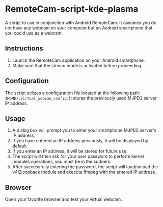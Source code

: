 # RemoteCam-script-kde-plasma
A script to use in conjunction with Android RemoteCam.
It assumes you do not have any webcam on your computer but an Android smartphone that you could use as a webcam.

## Instructions

1. Launch the RemoteCam application on your Android smartphone.
2. Make sure that the stream mode is activated before proceeding.

## Configuration

The script utilizes a configuration file located at the following path: `$HOME/.virtual_webcam_config`. It stores the previously used MJPEG server IP address.

## Usage

1. A dialog box will prompt you to enter your smartphone MJPEG server's IP address.
2. If you have entered an IP address previously, it will be displayed by default.
3. If you enter an IP address, it will be stored for future use.
4. The script will then ask for your user password to perform kernel modules operations, you must be in the sudoers.
5. After successfully entering the password, the script will load/unload the v4l2loopback module and execute ffmpeg with the entered IP address.

## Browser
Open your favorite browser and test your virtual webcam.
